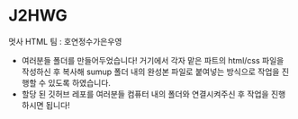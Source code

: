 # J2HWG
멋사 HTML 팀 : 호연정수가은우영
* 여러분들 폴더를 만들어두었습니다! 거기에서 각자 맡은 파트의 html/css 파일을 작성하신 후 복사해 sumup 폴더 내의 완성본 파일로 붙여넣는 방식으로 작업을 진행할 수 있도록 하였습니다.
* 할당 된 깃허브 레포를 여러분들 컴퓨터 내의 폴더와 연결시켜주신 후 작업을 진행하시면 됩니다!
